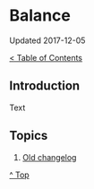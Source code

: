 # Balance

Updated 2017-12-05

[< Table of Contents][0]

## Introduction

Text

## Topics

1. [Old changelog][1]

[^ Top][99]

[0]: ../README.md
[1]: changelog.md
[99]: README.md
